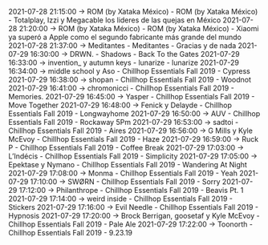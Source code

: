 2021-07-28 21:15:00 -> ROM (by Xataka México) - ROM (by Xataka México) - Totalplay, Izzi y Megacable los lideres de las quejas en México
2021-07-28 21:20:00 -> ROM (by Xataka México) - ROM (by Xataka México) - Xiaomi ya superó a Apple como el segundo fabricante más grande del mundo
2021-07-28 21:37:00 -> Meditantes - Meditantes - Gracias y de nada
2021-07-29 16:30:00 -> DRWN. - Shadows - Back To the Gates
2021-07-29 16:33:00 -> invention_ y autumn keys - lunarize - lunarize
2021-07-29 16:34:00 -> middle school y Aso - Chillhop Essentials Fall 2019 - Cypress
2021-07-29 16:38:00 -> shopan - Chillhop Essentials Fall 2019 - Woodnot
2021-07-29 16:41:00 -> chromonicci - Chillhop Essentials Fall 2019 - Memories.
2021-07-29 16:45:00 -> Yasper - Chillhop Essentials Fall 2019 - Move Together
2021-07-29 16:48:00 -> Fenick y Delayde - Chillhop Essentials Fall 2019 - Longwayhome
2021-07-29 16:50:00 -> AUV - Chillhop Essentials Fall 2019 - Rockaway 5Pm
2021-07-29 16:53:00 -> sadtoi - Chillhop Essentials Fall 2019 - Aires
2021-07-29 16:56:00 -> G Mills y Kyle McEvoy - Chillhop Essentials Fall 2019 - Haze
2021-07-29 16:59:00 -> Ruck P - Chillhop Essentials Fall 2019 - Coffee Break
2021-07-29 17:03:00 -> L’Indécis - Chillhop Essentials Fall 2019 - Simplicity
2021-07-29 17:05:00 -> Epektase y Nymano - Chillhop Essentials Fall 2019 - Wandering At Night
2021-07-29 17:08:00 -> Monma - Chillhop Essentials Fall 2019 - Yeah
2021-07-29 17:10:00 -> SWØRN - Chillhop Essentials Fall 2019 - Sorry
2021-07-29 17:12:00 -> Philanthrope - Chillhop Essentials Fall 2019 - Beavis Pt. 1
2021-07-29 17:14:00 -> weird inside - Chillhop Essentials Fall 2019 - Stickers
2021-07-29 17:16:00 -> Evil Needle - Chillhop Essentials Fall 2019 - Hypnosis
2021-07-29 17:20:00 -> Brock Berrigan, goosetaf y Kyle McEvoy - Chillhop Essentials Fall 2019 - Pale Ale
2021-07-29 17:22:00 -> Toonorth - Chillhop Essentials Fall 2019 - 9.23.19
